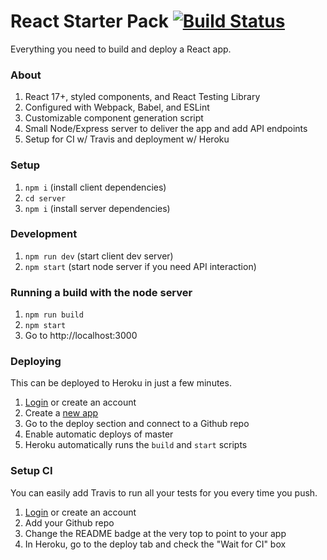 # React Starter Pack [![Build Status](https://travis-ci.com/bpb27/react-starter-kit.svg?branch=master)](https://travis-ci.com/bpb27/react-starter-kit)
Everything you need to build and deploy a React app.

### About
1. React 17+, styled components, and React Testing Library
2. Configured with Webpack, Babel, and ESLint
3. Customizable component generation script
4. Small Node/Express server to deliver the app and add API endpoints
5. Setup for CI w/ Travis and deployment w/ Heroku

### Setup
1. `npm i` (install client dependencies)
2. `cd server`
3. `npm i` (install server dependencies)

### Development
1. `npm run dev` (start client dev server)
2. `npm start` (start node server if you need API interaction)

### Running a build with the node server
1. `npm run build`
2. `npm start`
3. Go to http://localhost:3000

### Deploying
This can be deployed to Heroku in just a few minutes.

1. [Login](https://id.heroku.com/login) or create an account
2. Create a [new app](https://dashboard.heroku.com/apps)
3. Go to the deploy section and connect to a Github repo
4. Enable automatic deploys of master
5. Heroku automatically runs the `build` and `start` scripts

### Setup CI
You can easily add Travis to run all your tests for you every time you push.

1. [Login](https://travis-ci.com/) or create an account
2. Add your Github repo
3. Change the README badge at the very top to point to your app
4. In Heroku, go to the deploy tab and check the "Wait for CI" box
